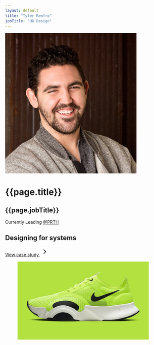 ```yaml
---
layout: default
title: "Tyler Renfro"
jobTitle: "UX Design"
--- 
```


<div class="container mx-auto px-4 mt-20">
  <div class="grid grid-cols-12 gap-4 mb-20">
    <div class="col-start-4 col-span-2">
      <img src="images/homepage/headshot.jpg">
    </div>
    <div class="col-span-4">
      <h1 class="text-5xl text-right font-bold dark:text-white leading-relaxed">{{page.title}}</h1>
      <h2 class="text-5xl text-right mb-10 font-light text-zinc-500 dark:text-base-content">{{page.jobTitle}}</h2>
      <p class="text-right text-indigo-400">Currently Leading <a class ="underline underline-offset-2" href="#">@PRTH</a></p>
    </div>
  </div>
  <div class="grid grid-cols-12 gap-4">
    <div class="col-start-2 col-span-10">
      <div class="card w-full bg-base-100 dark:bg-zinc-900 shadow-2xl">        
        <div class="card-body w-2/3 mx-auto">
          <h2 class="text-3xl  dark:text-white mb-3">Designing for systems</h2>         
          <a href="#">
            <p class="text-lg flex flex-row items-center leading-none text-zinc-500 dark:fill-base-content">View case study
              <svg class="fill-zinc-500 dark:fill-base-content mt-[2px]" xmlns="http://www.w3.org/2000/svg" height="30" viewBox="0 -960 960 960" width="30"><path d="M530-481 332-679l43-43 241 241-241 241-43-43 198-198Z"/></svg>
              </p>
          </a>
        </div>
        <figure><img class="w-3/4" src="/images/homepage/photo-1606107557195-0e29a4b5b4aa.jpg" alt="Shoes" /></figure>
      </div>
    </div>
  </div>    
</div>
